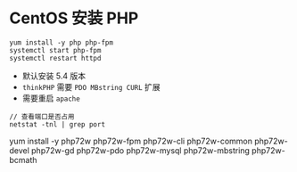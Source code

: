 # CentOS 安装 PHP

```
yum install -y php php-fpm
systemctl start php-fpm
systemctl restart httpd
```

+ 默认安装 5.4 版本
+ `thinkPHP` 需要 `PDO MBstring CURL` 扩展
+ 需要重启 `apache`

```
// 查看端口是否占用
netstat -tnl | grep port
```

yum install -y php72w php72w-fpm php72w-cli php72w-common php72w-devel php72w-gd php72w-pdo php72w-mysql php72w-mbstring php72w-bcmath
